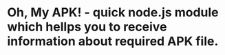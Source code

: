 # Oh, My APK! - quick node.js module which hellps you to receive information about required APK file.